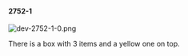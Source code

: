 #### 2752-1
![dev-2752-1-0.png](https://github.com/lil-lab/nlvr/raw/master/nlvr/dev/images/5/dev-2752-1-0.png "dev-2752-1-0.png")

There is a box with 3 items and a yellow one on top.